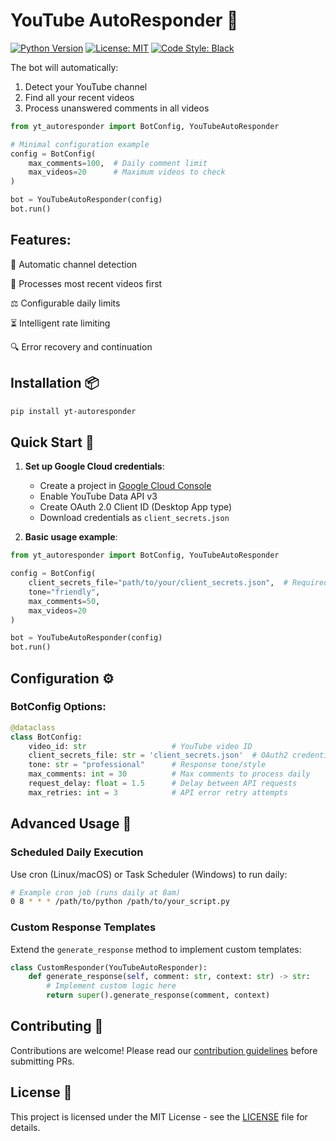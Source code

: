 # YouTube AutoResponder 🚀

[![Python Version](https://img.shields.io/badge/python-3.10%2B-blue)](https://python.org)
[![License: MIT](https://img.shields.io/badge/License-MIT-yellow.svg)](https://opensource.org/licenses/MIT)
[![Code Style: Black](https://img.shields.io/badge/code%20style-black-000000.svg)](https://github.com/psf/black)


The bot will automatically:
1. Detect your YouTube channel
2. Find all your recent videos
3. Process unanswered comments in all videos

```python
from yt_autoresponder import BotConfig, YouTubeAutoResponder

# Minimal configuration example
config = BotConfig(
    max_comments=100,  # Daily comment limit
    max_videos=20      # Maximum videos to check
)

bot = YouTubeAutoResponder(config)
bot.run()
```
## Features:

🔄 Automatic channel detection

📅 Processes most recent videos first

⚖️ Configurable daily limits

⏳ Intelligent rate limiting

🔍 Error recovery and continuation

## Installation 📦

```bash
pip install yt-autoresponder
```
## Quick Start 🚀

1. **Set up Google Cloud credentials**:
   - Create a project in [Google Cloud Console](https://console.cloud.google.com/)
   - Enable YouTube Data API v3
   - Create OAuth 2.0 Client ID (Desktop App type)
   - Download credentials as `client_secrets.json`

2. **Basic usage example**:
```python
from yt_autoresponder import BotConfig, YouTubeAutoResponder

config = BotConfig(
    client_secrets_file="path/to/your/client_secrets.json",  # Required
    tone="friendly",
    max_comments=50,
    max_videos=20
)

bot = YouTubeAutoResponder(config)
bot.run()
```

## Configuration ⚙️

### BotConfig Options:
```python
@dataclass
class BotConfig:
    video_id: str                   # YouTube video ID
    client_secrets_file: str = 'client_secrets.json'  # OAuth2 credentials
    tone: str = "professional"      # Response tone/style
    max_comments: int = 30          # Max comments to process daily
    request_delay: float = 1.5      # Delay between API requests
    max_retries: int = 3            # API error retry attempts
```

## Advanced Usage 🔧

### Scheduled Daily Execution
Use cron (Linux/macOS) or Task Scheduler (Windows) to run daily:
```bash
# Example cron job (runs daily at 8am)
0 8 * * * /path/to/python /path/to/your_script.py
```

### Custom Response Templates
Extend the `generate_response` method to implement custom templates:
```python
class CustomResponder(YouTubeAutoResponder):
    def generate_response(self, comment: str, context: str) -> str:
        # Implement custom logic here
        return super().generate_response(comment, context)
```

## Contributing 🤝

Contributions are welcome! Please read our [contribution guidelines](CONTRIBUTING.md) before submitting PRs.

## License 📄

This project is licensed under the MIT License - see the [LICENSE](LICENSE) file for details.
